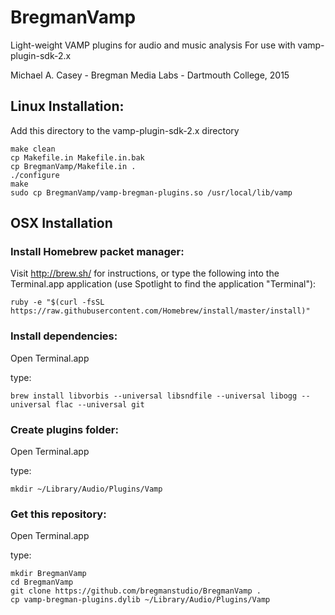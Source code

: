 # BregmanVamp
Light-weight VAMP plugins for audio and music analysis
For use with vamp-plugin-sdk-2.x

Michael A. Casey - Bregman Media Labs - Dartmouth College, 2015

## Linux Installation:

Add this directory to the vamp-plugin-sdk-2.x directory

```
make clean
cp Makefile.in Makefile.in.bak
cp BregmanVamp/Makefile.in .
./configure
make
sudo cp BregmanVamp/vamp-bregman-plugins.so /usr/local/lib/vamp
```

## OSX Installation

### Install Homebrew packet manager:

Visit http://brew.sh/ for instructions,
or type the following into the Terminal.app application (use Spotlight to find the application "Terminal"):

`ruby -e "$(curl -fsSL https://raw.githubusercontent.com/Homebrew/install/master/install)"`

### Install dependencies:

Open Terminal.app

type:

`brew install libvorbis --universal libsndfile --universal libogg --universal flac --universal git`

### Create plugins folder:

Open Terminal.app

type:

`mkdir ~/Library/Audio/Plugins/Vamp`

### Get this repository:

Open Terminal.app

type:

```
mkdir BregmanVamp
cd BregmanVamp
git clone https://github.com/bregmanstudio/BregmanVamp .
cp vamp-bregman-plugins.dylib ~/Library/Audio/Plugins/Vamp
```






